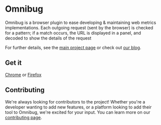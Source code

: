 Omnibug
==========

Omnibug is a browser plugin to ease developing & maintaining web metrics implementations. Each outgoing request
(sent by the browser) is checked for a pattern; if a match occurs, the URL is displayed in a panel, and decoded to show
the details of the request

For further details, see the [main project page](https://omnibug.io/) or check out [our blog](https://omnibug.io/blog/).

## Get it
[Chrome](https://chrome.google.com/webstore/detail/omnibug/bknpehncffejahipecakbfkomebjmokl) or
[Firefox](https://addons.mozilla.org/en-US/firefox/addon/omnibug/)

## Contributing
We're always looking for contributors to the project! Whether you're a developer wanting to add new features, or a 
platform looking to add their tool to Omnibug, we're excited for your input. You can learn more on our [contributing page](CONTRIBUTING.md).